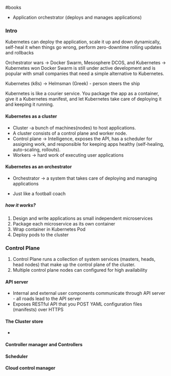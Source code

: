 #books 

* Application orchestrator (deploys and manages applications)

### Intro

Kubernetes can deploy the application, scale it up and down dynamically, self-heal it when things go wrong, perform zero-downtime rolling updates and rollbacks

Orchestrator wars -> Docker Swarm, Mesosphere DCOS, and Kubernetes -> Kubernetes won
Docker Swarm is still under active development and is popular with small companies that need a simple alternative to Kubernetes.

Kubernetes (k8s) -> Helmsman (Greek) - person steers the ship

Kubernetes is like a courier service. You package the app as a container, give it a Kubernetes manifest, and let Kubernetes take care of deploying it and keeping it running.


#### Kubernetes as a cluster

* Cluster -a bunch of machines(nodes) to host applications.
* A cluster consists of a control plane and worker node.
* Control plane -> Intelligence, exposes the API, has a scheduler for assigning work, and responsible for keeping apps healthy (self-healing, auto-scaling, rollouts).
* Workers -> hard work of executing user applications


#### Kubernetes as an orchestrator

- Orchestrator -> a system that takes care of deploying and managing applications
* Just like a football coach
##### how it works?
1. Design and write applications as small independent microservices
2. Package each microservice as its own container
3. Wrap container in Kubernetes Pod
4. Deploy pods to the cluster


### Control Plane

1. Control Plane runs a collection of system services (masters, heads, head nodes) that make up the control plane of the cluster.
2. Multiple control plane nodes can configured for high availability
#### API server

* Internal and external user components communicate through API server - all roads lead to the API server
* Exposes RESTful API that you POST YAML configuration files (manifests) over HTTPS

#### The Cluster store

* 
#### Controller manager and Controllers

#### Scheduler


#### Cloud control manager

